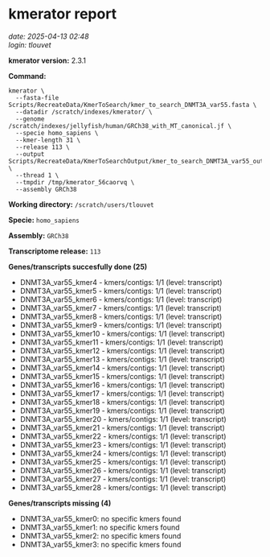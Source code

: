 # kmerator report
*date: 2025-04-13 02:48*  
*login: tlouvet*

**kmerator version:** 2.3.1

**Command:**

```
kmerator \
  --fasta-file Scripts/RecreateData/KmerToSearch/kmer_to_search_DNMT3A_var55.fasta \
  --datadir /scratch/indexes/kmerator/ \
  --genome /scratch/indexes/jellyfish/human/GRCh38_with_MT_canonical.jf \
  --specie homo_sapiens \
  --kmer-length 31 \
  --release 113 \
  --output Scripts/RecreateData/KmerToSearchOutput/kmer_to_search_DNMT3A_var55_output \
  --thread 1 \
  --tmpdir /tmp/kmerator_56caorvq \
  --assembly GRCh38
```

**Working directory:** `/scratch/users/tlouvet`

**Specie:** `homo_sapiens`

**Assembly:** `GRCh38`

**Transcriptome release:** `113`

**Genes/transcripts succesfully done (25)**

- DNMT3A_var55_kmer4 - kmers/contigs: 1/1 (level: transcript)
- DNMT3A_var55_kmer5 - kmers/contigs: 1/1 (level: transcript)
- DNMT3A_var55_kmer6 - kmers/contigs: 1/1 (level: transcript)
- DNMT3A_var55_kmer7 - kmers/contigs: 1/1 (level: transcript)
- DNMT3A_var55_kmer8 - kmers/contigs: 1/1 (level: transcript)
- DNMT3A_var55_kmer9 - kmers/contigs: 1/1 (level: transcript)
- DNMT3A_var55_kmer10 - kmers/contigs: 1/1 (level: transcript)
- DNMT3A_var55_kmer11 - kmers/contigs: 1/1 (level: transcript)
- DNMT3A_var55_kmer12 - kmers/contigs: 1/1 (level: transcript)
- DNMT3A_var55_kmer13 - kmers/contigs: 1/1 (level: transcript)
- DNMT3A_var55_kmer14 - kmers/contigs: 1/1 (level: transcript)
- DNMT3A_var55_kmer15 - kmers/contigs: 1/1 (level: transcript)
- DNMT3A_var55_kmer16 - kmers/contigs: 1/1 (level: transcript)
- DNMT3A_var55_kmer17 - kmers/contigs: 1/1 (level: transcript)
- DNMT3A_var55_kmer18 - kmers/contigs: 1/1 (level: transcript)
- DNMT3A_var55_kmer19 - kmers/contigs: 1/1 (level: transcript)
- DNMT3A_var55_kmer20 - kmers/contigs: 1/1 (level: transcript)
- DNMT3A_var55_kmer21 - kmers/contigs: 1/1 (level: transcript)
- DNMT3A_var55_kmer22 - kmers/contigs: 1/1 (level: transcript)
- DNMT3A_var55_kmer23 - kmers/contigs: 1/1 (level: transcript)
- DNMT3A_var55_kmer24 - kmers/contigs: 1/1 (level: transcript)
- DNMT3A_var55_kmer25 - kmers/contigs: 1/1 (level: transcript)
- DNMT3A_var55_kmer26 - kmers/contigs: 1/1 (level: transcript)
- DNMT3A_var55_kmer27 - kmers/contigs: 1/1 (level: transcript)
- DNMT3A_var55_kmer28 - kmers/contigs: 1/1 (level: transcript)


**Genes/transcripts missing (4)**

- DNMT3A_var55_kmer0: no specific kmers found
- DNMT3A_var55_kmer1: no specific kmers found
- DNMT3A_var55_kmer2: no specific kmers found
- DNMT3A_var55_kmer3: no specific kmers found
